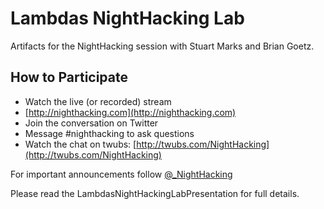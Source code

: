 Lambdas NightHacking Lab
==============

Artifacts for the NightHacking session with Stuart Marks and Brian Goetz.

## How to Participate

* Watch the live (or recorded) stream
*   [http://nighthacking.com](http://nighthacking.com)
* Join the conversation on Twitter
*   Message #nighthacking to ask questions
*   Watch the chat on twubs: [http://twubs.com/NightHacking](http://twubs.com/NightHacking)

For important announcements follow [@_NightHacking](http://twubs.com/NightHacking)

Please read the LambdasNightHackingLabPresentation for full details.